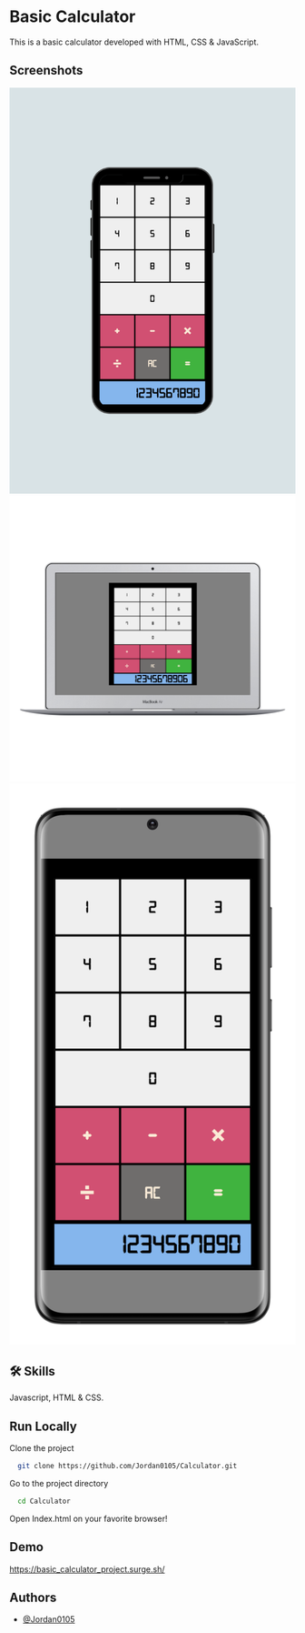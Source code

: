 
# Basic Calculator

This is a basic calculator developed with HTML, CSS & JavaScript.


## Screenshots

![Iphone Screenshot](https://raw.githubusercontent.com/Jordan0105/Calculator/Responsive-Layout/Screenshots/Iphone%2012.png)
![Macbook Air](https://raw.githubusercontent.com/Jordan0105/Calculator/Responsive-Layout/Screenshots/Mackbook%20Air.png)
![S20 Ultra](https://raw.githubusercontent.com/Jordan0105/Calculator/Responsive-Layout/Screenshots/S20%20Ultra.png)


## 🛠 Skills
Javascript, HTML & CSS.


## Run Locally

Clone the project

```bash
  git clone https://github.com/Jordan0105/Calculator.git
```

Go to the project directory

```bash
  cd Calculator
```

Open Index.html on your favorite browser!


## Demo

https://basic_calculator_project.surge.sh/


## Authors

- [@Jordan0105](https://github.com/Jordan0105)

